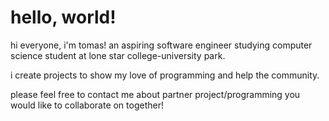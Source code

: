 # hello, world!
hi everyone, i'm tomas! an aspiring software engineer studying computer science student at lone star college-university park. 

i create projects to show my love of programming and help the community.

please feel free to contact me about partner project/programming you would like to collaborate on together!
